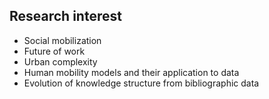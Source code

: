 Research interest
------
* Social mobilization
* Future of work
* Urban complexity
* Human mobility models and their application to data
* Evolution of knowledge structure from bibliographic data
